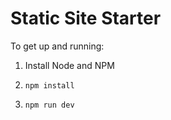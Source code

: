 # Static Site Starter

To get up and running:

1. Install Node and NPM

2. `npm install`

3. `npm run dev`